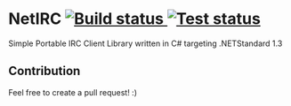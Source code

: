 # NetIRC [![Build status](https://ci.appveyor.com/api/projects/status/6chd1mtq9ikhngov?svg=true) ![Test status](http://teststatusbadge.azurewebsites.net/api/status/Fredi/netirc)](https://ci.appveyor.com/project/Fredi/netirc)
Simple Portable IRC Client Library written in C# targeting .NETStandard 1.3

## Contribution
Feel free to create a pull request! :)
